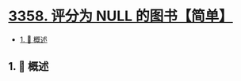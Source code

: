 # [3358. 评分为 NULL 的图书【简单】](https://github.com/Tdahuyou/TNotes.leetcode/tree/main/notes/3358.%20%E8%AF%84%E5%88%86%E4%B8%BA%20NULL%20%E7%9A%84%E5%9B%BE%E4%B9%A6%E3%80%90%E7%AE%80%E5%8D%95%E3%80%91)

<!-- region:toc -->

- [1. 📝 概述](#1--概述)

<!-- endregion:toc -->

## 1. 📝 概述
